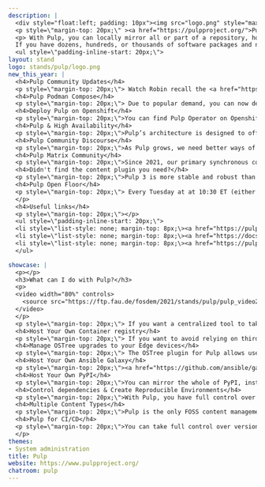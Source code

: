 ```yaml
---
description: |
  <div style="float:left; padding: 10px"><img src="logo.png" style="max-width: 400px" /></div>
  <p style=\"margin-top: 20px;\" ><a href="https://pulpproject.org/">Pulp</a> is a platform for managing repositories of software packages and making them available to a large number of consumers.</p>
  <p> With Pulp, you can locally mirror all or part of a repository, host your own software packages in repositories, and manage many types of content from multiple sources in one place.
  If you have dozens, hundreds, or thousands of software packages and need a better way to manage them, Pulp can help.</p>
  <ul style=\"padding-inline-start: 20px;\">
layout: stand
logo: stands/pulp/logo.png
new_this_year: |
  <h4>Pulp Community Updates</h4>
  <p style=\"margin-top: 20px;\"> Watch Robin recall the <a href="https://youtu.be/YMDPtKs7p1c">major changes in the Pulp project</a> over the last year.</p>
  <h4>Pulp Podman Compose</h4>
  <p style=\"margin-top: 20px;\"> Due to popular demand, you can now deploy Pulp with podman compose. For instructions, see <a href="https://pulpproject.org/podman-compose/">Pulp Podman Compose documentation</a> on our website.</p>
  <h4>Deploy Pulp on Openshift</h4>
  <p style=\"margin-top: 20px;\">You can find Pulp Operator on Openshift's <a href="https://operatorhub.io/">Operator Hub</a>. For more information, watch Fabricio's <a href="https://youtu.be/quUdQ1j56I4">Pulp on Openshift Installation Tutorial </a>.</p>
  <h4>Pulp & High Availability</h4>
  <p style=\"margin-top: 20px;\">Pulp’s architecture is designed to offer scalability and high availability. You can scale Pulp’s architecture in whatever way suits your needs. With Pulp, the more you increase your availability, you also increase your capability. The more Pulpcore API processes you deploy, the more API requests you can serve. The more Pulpcore content applications you deploy, the more binary data requests you can serve. The more workers you start, the higher the tasking (syncing, publishing) throughput you deployment can handle. For more information, check out our <a href="https://pulpproject.org/pulp-ha/">High Availability info page</a> </p>
  <h4>Pulp Community Discourse</h4>
  <p style=\"margin-top: 20px;\">As Pulp grows, we need better ways of discussing things. This year, we launched our very first community forum over at <a href="https://discourse.pulpproject.org/">discourse.pulpproject.org/</a>. Please drop by, introduce yourself, ask questions, and tell us what you're doing with Pulp! </p>
  <h4>Pulp Matrix Community</h4>
  <p style=\"margin-top: 20px;\">Since 2021, our primary synchronous communication channel is Matrix. Just like FOSDEM, we enjoy the advantages of a Matrix's rich range of capabilities and open source ethos. Please join our <a href="https://matrix.to/#/#pulp:matrix.org">Pulp room</a> for general Pulp chat. For developer-related chat, join us over on <a href="https://matrix.to/#/#pulp-dev:matrix.org">Pulp-dev</a>. We have a space listing on Matrix. Join our <a href="https://matrix.to/#/!xsNEtFDUoohlnfzVGC:matrix.org?via=matrix.org">Pulp space</a> for a full list of our rooms.</p>
  <h4>Didn't find the content plugin you need?</h4>
  <p style=\"margin-top: 20px;\">Pulp 3 is more stable and robust than ever. If you didn't find a content plugin to match the content type you need, there is a great plugin template you can use to start working with another content type in Pulp. We also have a <a href="https://docs.pulpproject.org/pulpcore/plugins/index.html#plugin-writer-s-guide">Plugin Writers Guide</a> to get you on your way. If you have some questions, feel free to talk to us either in our <a href="https://discourse.pulpproject.org/">discourse.pulpproject.org/</a> or in our our <a href="https://matrix.to/#/#pulp:matrix.org">Pulp room</a>.</p>
  <h4>Pulp Open Floor</h4>
  <p style=\"margin-top: 20px;\"> Every Tuesday at at 10:30 ET (either EST or EDT), we host an Open Floor meeting on our <a href="https://matrix.to/#/#pulp-meeting:matrix.org">Pulp meeting room</a> on Matrix. We welcome anyone to add anything Pulp-related to the <a href="https://hackmd.io/@pulp/triage/edit"> agenda </a> and we can all discuss it there!
  </p>
  <h4>Useful links</h4>
  <p style=\"margin-top: 20px;\"></p>
  <ul style=\"padding-inline-start: 20px;\">
  <li style=\"list-style: none; margin-top: 8px;\><a href="https://pulpproject.org/installation-introduction/">Try Pulp!</a></li>
  <li style=\"list-style: none; margin-top: 8px;\><a href="https://docs.pulpproject.org/pulpcore/">Pulp project docs</a></li>
  <li style=\"list-style: none; margin-top: 8px;\><a href="https://pulpproject.org/get_involved/">Get Involved</a></li>
  </ul>

showcase: |
  <p></p>
  <h3>What can I do with Pulp?</h3>
  <p>
  <video width="80%" controls>
    <source src="https://ftp.fau.de/fosdem/2021/stands/pulp/pulp_video2.mp4" type="video/mp4">
  </video>
  </p>
  <p style=\"margin-top: 20px;\"> If you want a centralized tool to take full control of your software packages, blend and curate content types to suit your exact requirements, and distribute them throughout your organization, Pulp can help. For a more in-depth look at Pulp's workflows, check out our <a href="https://pulpproject.org/pulp-workflow-overview/">workflow overview.</a></p>
  <h4>Host Your Own Container registry</h4>
  <p style=\"margin-top: 20px;\"> If you want to avoid relying on third parties whose subscription models and rate limits can change at any time, you can host your own container registry with <a href="https://github.com/pulp/pulp_container/">Pulp Container</a>. With Pulp container, you can also build your own containers, publish, and distribute them throughout your organization or to your customers. For more information, see <a href="https://opensource.com/article/21/5/container-management-pulp">5 reasons to host your container registry with Pulp</a>.</p>
  <h4>Manage OSTree upgrades to your Edge devices</h4>
  <p style=\"margin-top: 20px;\"> The OSTree plugin for Pulp allows users to manage OSTree repositories from which their Edge devices can download updates. <a href="https://www.youtube.com/watch?v=zpAT7obVNk0">Learn more here</a>. <p>
  <h4>Host Your Own Ansible Galaxy</h4>
  <p style=\"margin-top: 20px;\"><a href="https://github.com/ansible/galaxy_ng">Ansible Galaxy_NG </a> is Pulp plugin to support hosting your very own Ansible Galaxy server. For more information, see Brian Bouterse's talk <a href="https://video.fosdem.org/2021/D.infra/hostyourownansiblegalaxy.mp4">Host Your Own Ansible Galaxy </a></p>
  <h4>Host Your Own PyPI</h4>
  <p style=\"margin-top: 20px;\">You can mirror the whole of PyPI, install and manage Pulp-hosted Python content on clients using `pip`, and much more. For more information, see the <a href="https://www.youtube.com/watch?v=yxPHEHNJwO4">Host Your Own PyPI workshop</a>. </p>
  <h4>Control dependencies & Create Reproducible Environments</h4>
  <p style=\"margin-top: 20px;\">With Pulp, you have full control over dependencies and can curate your content to optimise for your environmental needs.</p>
  <h4>Multiple Content Types</h4>
  <p style=\"margin-top: 20px;\">Pulp is the only FOSS content management project that has support for both <a href="https://docs.pulpproject.org/pulp_rpm/">RPM</a> and <a href="https://docs.pulpproject.org/pulp_deb/">Debian</a> repositories. As you can probably tell, Pulp doesn't stop there either! Pulp has a wide range of available content plugins. Add a plugin from the available content types or use our plugin template to <a href="https://docs.pulpproject.org/pulpcore/plugins/plugin-writer/index.html">write your own plugin!</a> - it's not hard!</p>
  <h4>Pulp for CI/CD</h4>
  <p style=\"margin-top: 20px;\">You can take full control over version pinning, promotion, and distribution of your content throughout all stages of the development lifestyle environment, for example <i>Dev</i>, <i>Staging</i>, <i>Production</i>, and promote content from one environment to another so that you can ensure stability and repeatability at all times. For more information, see <a href="https://pulpproject.org/pulp-workflow-overview/#pulp-for-cicd">Pulp for CI/CD</a>.
  </p>
themes:
- System administration
title: Pulp
website: https://www.pulpproject.org/
chatroom: pulp
---
```

